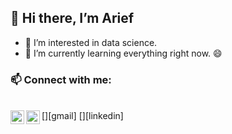 ## 👋 Hi there, I’m Arief
- 👀 I’m interested in data science.
- 🌱 I’m currently learning everything right now. 😄

### 📫 Connect with me:
<br>
[<img align="left" alt="arieeefrahman | gmail" width="22px" src="https://cdn4.iconfinder.com/data/icons/logos-brands-in-colors/48/google-gmail-256.png" style="max-width:100%;">][gmail]
[<img align="left" alt="arieeefrahman | linkedin" width="22px" src="https://cdn1.iconfinder.com/data/icons/logotypes/32/square-linkedin-512.png" style="max-width:100%;">][linkedin]


[linkedin]: https://www.linkedin.com/in/arief-rahman-44ab041b7/
[gmail]: https://mail.google.com/mail/?view=cm&amp;fs=1&amp;to=arieeefrahman@gmail.com


<!---
arieeefrahman/arieeefrahman is a ✨ special ✨ repository because its `README.md` (this file) appears on your GitHub profile.
You can click the Preview link to take a look at your changes.
--->
